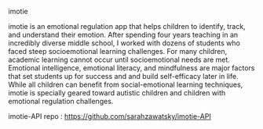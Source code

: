 imotie

imotie is an emotional regulation app that helps children to identify, track, and understand their emotion.  After spending four years teaching in an incredibly diverse middle school, I worked with dozens of students who faced steep socioemotional learning challenges. For many children, academic learning cannot occur until socioemotional needs are met. Emotional intelligence, emotional literacy, and mindfulness are major factors that set students up for success and and build self-efficacy later in life.  While all children can benefit from social-emotional learning techniques, imotie is specially geared toward autistic children and children with emotional regulation challenges.

imotie-API repo : https://github.com/sarahzawatsky/imotie-API
